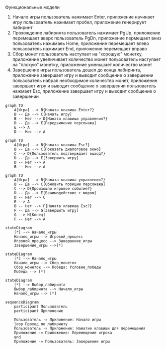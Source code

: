 Функциональные модели
1. Начало игры 
 пользователь нажимает Enter, приложение начинает игру
 пользователь нажимает пробел, приложение генерирует лабиринт 
2. Прохождение лабиринта
 пользователь нажимает PgUp, приложение перемещает вверх 
 пользователь PgDn, приложение пермещает вниз 
 пользователь нажимаеь Home, приложение перемещает влево
 пользователь нажимает End, приложение перемещает вправо
3. Сбор монет
 пользователь наступает на "хорошую" монетку, приложение увеличивает количество монет 
 пользователь наступает на "плохую" монетку, приложение уменьшает количество монет
4. Завершение игры 
 пользователь дошел до конца лабиринта, приложение завершает игру и выводит сообщение о завершении 
 пользователь набрал необходимое количество монет, приложение завершает игру и выводит сообщение о завершении
 пользователь нажмает Esc, приложение завершает игру и выводит сообщение о завершении

```mermaid
graph TD
    A[Игра] --> B{Нажата клавиша Enter?}
    B -- Да --> C[Начать игру]
    B -- Нет --> D{Нажата клавиша управления?}
    D -- Да --> E[Передвижение персонажа]
    E --> A
    D -- Нет --> A
```

```mermaid
graph TD
    A[Игра] --> B{Нажата клавиша Esc?}
    B -- Да --> C[Показать диалоговое окно]
    C --> D{Пользователь подтверждает выход?}
    D -- Да --> E[Завершить игру]
    D -- Нет --> A
    B -- Нет --> A
```

```mermaid
graph TD
    A[Игра] --> B{Нажата клавиша управления?}
    B -- Да --> C[Обновить позицию персонажа]
    C --> D{Произошло игровое событие?}
    D -- Да --> E[Взаимодействие с миром]
    D -- Нет --> C
    E --> A
    B -- Нет --> F{Нажата клавиша Esc?}
    F -- Да --> G[Завершить игру]
    G --> H[Конец]
    F -- Нет --> A
```

```mermaid
stateDiagram
    [*] --> Начало_игры
    Начало_игры --> Игровой_процесс
    Игровой_процесс --> Завершение_игры
    Завершение_игры -->[*]
```

```mermaid
stateDiagram
    [*] --> Начало_игры
    Начало_игры --> Сбор_монеток
    Сбор_монеток --> Победа: Условие_победы
    Победа --> [*]
```

```mermaid
stateDiagram
    [*] --> Выбор_лабиринта
    Выбор_лабиринта --> Начало_игры
    Начало_игры --> [*] 
```

```mermaid
sequenceDiagram
    participant Пользователь
    participant Приложение

    Пользователь -» Приложение: Начало игры
    loop Проход по лабиринту
    Пользователь -» Приложение: Нажатие клавиши для перемещения
    Приложение -» Приложение: Перемещение игрока
    end
    Приложение -» Пользователь: Завершение игры
```
